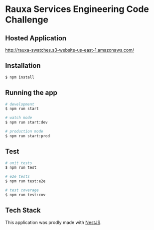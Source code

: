 # Rauxa Services Engineering Code Challenge

## Hosted Application

http://rauxa-swatches.s3-website-us-east-1.amazonaws.com/

## Installation

```bash
$ npm install
```

## Running the app

```bash
# development
$ npm run start

# watch mode
$ npm run start:dev

# production mode
$ npm run start:prod
```

## Test

```bash
# unit tests
$ npm run test

# e2e tests
$ npm run test:e2e

# test coverage
$ npm run test:cov
```

## Tech Stack

This application was prodly made with [NestJS](http://nestjs.com/).
